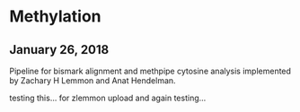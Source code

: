 # Methylation
## January 26, 2018

Pipeline for bismark alignment and methpipe cytosine analysis implemented by Zachary H Lemmon and Anat Hendelman.

testing this... for zlemmon upload
and again testing...
